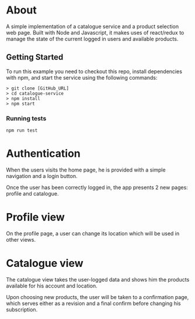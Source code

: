 # About

A simple implementation of a catalogue service and a product selection web page.
Built with Node and Javascript, it makes uses of react/redux to manage the state of the
current logged in users and available products.

## Getting Started

To run this example you need to checkout this repo, install dependencies with npm, and
start the service using the following commands:

```
> git clone [GitHub_URL]
> cd catalogue-service
> npm install
> npm start
```

### Running tests

```
npm run test
```

# Authentication

When the users visits the home page, he is provided with a simple navigation and a
login button.

Once the user has been correctly logged in, the app presents 2 new pages: profile and
catalogue.

# Profile view

On the profile page, a user can change its location which will be used in other views.

# Catalogue view

The catalogue view takes the user-logged data and shows him the products available for
his account and location.

Upon choosing new products, the user will be taken to a confirmation page, which
serves either as a revision and a final confirm before changing his subscription.

